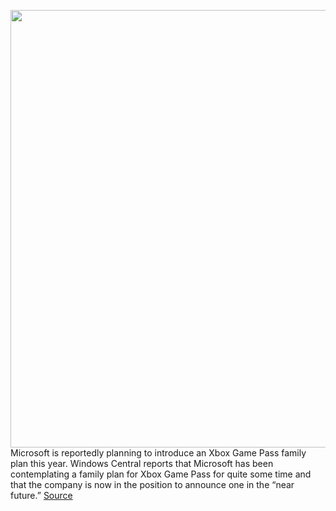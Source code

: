 <img src='https://cdn.vox-cdn.com/thumbor/ruBGTrXaefmulocNFryEq8Kg2SQ=/0x0:2040x1360/1200x800/filters:focal(857x517:1183x843)/cdn.vox-cdn.com/uploads/chorus_image/image/70694842/acastro_210429_1777_0003.0.jpg' width='700px' /><br/>
Microsoft is reportedly planning to introduce an Xbox Game Pass family plan this year. Windows Central reports that Microsoft has been contemplating a family plan for Xbox Game Pass for quite some time and that the company is now in the position to announce one in the “near future.”
<a href='https://www.theverge.com/2022/3/31/23004950/xbox-game-pass-family-plan-rumors'> Source <a/>